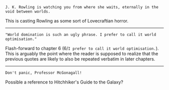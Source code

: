 ```
J. K. Rowling is watching you from where she waits, eternally in the void between worlds.
```

This is casting Rowling as some sort of Lovecraftian horror.

---

```
"World domination is such an ugly phrase. I prefer to call it world optimisation."
```

Flash-forward to chapter 6 (6/`I prefer to call it world
optimisation.`).  This is arguably the point where the reader is
supposed to realize that the previous quotes are likely to also be
repeated verbatim in later chapters.

---

```
Don't panic, Professor McGonagall!
```

Possible a reference to Hitchhiker's Guide to the Galaxy?
